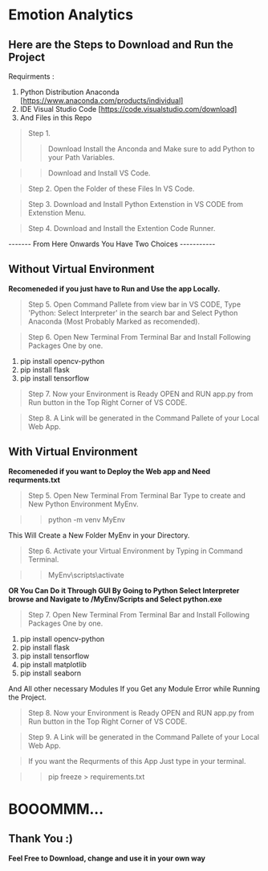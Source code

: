 # Emotion Analytics
## Here are the Steps to Download and Run the Project
Requirments : 
1. Python Distribution Anaconda [https://www.anaconda.com/products/individual]
2. IDE Visual Studio Code       [https://code.visualstudio.com/download] 
3. And Files in this Repo


> Step 1.
>> Download Install the Anconda and Make sure to add Python to your Path Variables.

>> Download and Install VS Code.

> Step 2. Open the Folder of these Files In VS Code.

> Step 3. Download and Install Python Extenstion in VS CODE from Extenstion Menu.

> Step 4. Download and Install the Extention Code Runner.

------- From Here Onwards You Have Two Choices -----------

## Without Virtual Environment 
**Recomeneded if you just have to Run and Use the app Locally.**

> Step 5. Open Command Pallete from view bar in VS CODE, Type 'Python: Select Interpreter' in the search bar and Select Python Anaconda (Most Probably Marked as recomended).

> Step 6. Open New Terminal From Terminal Bar and Install Following Packages One by one.

1. pip install opencv-python
2. pip install flask
3. pip install tensorflow

> Step 7. Now your Environment is Ready OPEN and RUN app.py from Run button in the Top Right Corner of VS CODE.

> Step 8. A Link will be generated in the Command Pallete of your Local Web App.

## With Virtual Environment 
**Recomeneded if you want to Deploy the Web app and Need requrments.txt**

> Step 5. Open New Terminal From Terminal Bar Type to create and New Python Environment MyEnv.

>> python -m venv MyEnv

This Will Create a New Folder MyEnv in your Directory.

> Step 6. Activate your Virtual Environment by Typing in Command Terminal.

>> MyEnv\scripts\activate

**OR You Can Do it Through GUI By Going to Python Select Interpreter browse and Navigate to /MyEnv/Scripts and Select python.exe**

> Step 7. Open New Terminal From Terminal Bar and Install Following Packages One by one.

1. pip install opencv-python
2. pip install flask
3. pip install tensorflow
4. pip install matplotlib
5. pip install seaborn 

And All other necessary Modules If you Get any Module Error while Running the Project.

> Step 8. Now your Environment is Ready OPEN and RUN app.py from Run button in the Top Right Corner of VS CODE.

> Step 9. A Link will be generated in the Command Pallete of your Local Web App.

> If you want the Requrments of this App Just type in your terminal. 

>> pip freeze > requirements.txt

# BOOOMMM...

## Thank You :)
**Feel Free to Download, change and use it in your own way**
